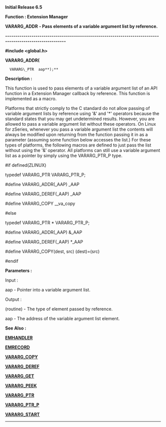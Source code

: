 




<!--
 /\* Font Definitions \*/
 @font-face
 {font-family:Helv;
 panose-1:2 11 6 4 2 2 2 3 2 4;}
@font-face
 {font-family:"Cambria Math";
 panose-1:2 4 5 3 5 4 6 3 2 4;}
 /\* Style Definitions \*/
 p.MsoNormal, li.MsoNormal, div.MsoNormal
 {margin-top:0cm;
 margin-right:0cm;
 margin-bottom:8.0pt;
 margin-left:0cm;
 line-height:107%;
 font-size:11.0pt;
 font-family:"Calibri",sans-serif;}
.MsoChpDefault
 {font-size:11.0pt;}
.MsoPapDefault
 {margin-bottom:8.0pt;
 line-height:107%;}
 /\* Page Definitions \*/
 @page WordSection1
 {size:612.0pt 792.0pt;
 margin:72.0pt 72.0pt 72.0pt 72.0pt;}
div.WordSection1
 {page:WordSection1;}
-->




**Initial Release 6.5**



**Function : Extension Manager**



**VARARG\_ADDR** **-  Pass
elements of a variable argument list by reference.**


**----------------------------------------------------------------------------------------------------------**



**#include <global.h>**



<type> **VARARG\_ADDR(**  

      VARARG\_PTR  aap**);**



**Description :**



This
function is used to pass elements of a variable argument list of an API
function in a Extension Manager callback by reference.  This function is
implemented as a macro.


 


Platforms
that strictly comply to the C standard do not allow passing of variable
argument lists by reference using '&' and '\*' operators because the
standard states that you may get undetermined results.  However, you are
allowed to pass a variable argument list without these operators.  On Linux for
zSeries, whenever you pass a variable argument list the contents will always be
modified upon returning from the function passing it in as a parameter
(assuming some function below accesses the list.)  For these types of
platforms, the following macros are defined to just pass the list without using
the '&' operator.  All platforms can still use a variable argument list as
a pointer by simply using the VARARG\_PTR\_P type.


 


#if
defined(ZLINUX)


typedef
VARARG\_PTR VARARG\_PTR\_P;


#define
VARARG\_ADDR(\_AAP) \_AAP


#define
VARARG\_DEREF(\_AAP) \_AAP


#define
VARARG\_COPY \_\_va\_copy


#else


typedef
VARARG\_PTR \* VARARG\_PTR\_P;


#define
VARARG\_ADDR(\_AAP) &\_AAP


#define
VARARG\_DEREF(\_AAP) \*\_AAP


#define
VARARG\_COPY(dest, src) (dest)=(src)


#endif


 


 


**Parameters :**



Input :  

aap  -   Pointer into a variable argument list.  

  




Output :  

(routine)  -  The type of element passed by reference.   

  

  

aap  -  The address of the variable argument list element.  

  




 **See Also :**


**[EMHANDLER](EMHANDLER.md)**


**[EMRECORD](EMRECORD.md)**


**[VARARG\_COPY](notes:///8525872100478C66/61FD4E9848264AD28525620B006BA8BD/F8D61EB9D291ABF985256D560061D268)**


**[VARARG\_DEREF](notes:///8525872100478C66/61FD4E9848264AD28525620B006BA8BD/FDF95241DE331DF385256D560061B22F)**


**[VARARG\_GET](notes:///8525872100478C66/61FD4E9848264AD28525620B006BA8BD/C9DF5C6F757C150F852562420065DF69)**


**[VARARG\_PEEK](notes:///8525872100478C66/61FD4E9848264AD28525620B006BA8BD/7585446D5184259C852562420066445B)**


**[VARARG\_PTR](notes:///8525872100478C66/61FD4E9848264AD28525620B006BA8BD/F8B0E9C0C9F111F58525624200614B5E)**


**[VARARG\_PTR\_P](VARARG_PTR_P.md)**


**[VARARG\_START](notes:///8525872100478C66/61FD4E9848264AD28525620B006BA8BD/48BF4EE617BE557C85256242005E8461)**



----------------------------------------------------------------------------------------------------------


 





